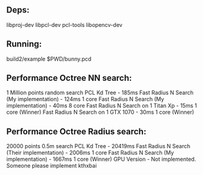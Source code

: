 ## Deps:

libproj-dev
libpcl-dev
pcl-tools
libopencv-dev

## Running:

build2/example $PWD/bunny.pcd

## Performance Octree NN search:

1 Million points random search
PCL Kd Tree - 185ms
Fast Radius N Search (My implementation) - 124ms 1 core
Fast Radius N Search (My implementation) - 40ms 8 core
Fast Radius N Search on 1 Titan Xp - 15ms 1 core (Winner)
Fast Radius N Search on 1 GTX 1070 - 30ms 1 core (Winner)

## Performance Octree Radius search:

20000 points 0.5m search
PCL Kd Tree - 20419ms
Fast Radius N Search (Their implementation) - 2006ms 1 core
Fast Radius N Search (My implementation) - 1667ms 1 core (Winner)
GPU Version - Not implemented. Someone please implement kthxbai
